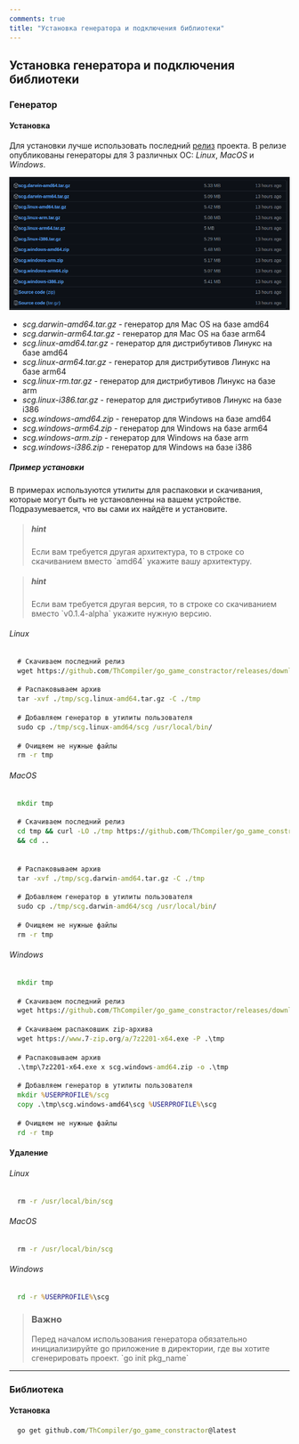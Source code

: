 ```yaml
---
comments: true
title: "Установка генератора и подключения библиотеки"
---
```


## Установка генератора и подключения библиотеки

### Генератор

#### Установка

Для установки лучше использовать последний [релиз](https://github.com/ThCompiler/go_game_constractor/releases/tag/v0.1.3-alpha) проекта.
В релизе опубликованы генераторы для 3 различных ОС: *Linux*, *MacOS* и *Windows*.

![manual_images/release.png](static/release.png)

* *scg.darwin-amd64.tar.gz* - генератор для Mac OS на базе amd64
* *scg.darwin-arm64.tar.gz* - генератор для Mac OS на базе arm64
* *scg.linux-amd64.tar.gz*  - генератор для дистрибутивов Линукс на базе amd64
* *scg.linux-arm64.tar.gz*  - генератор для дистрибутивов Линукс на базе arm64
* *scg.linux-rm.tar.gz*     - генератор для дистрибутивов Линукс на базе arm
* *scg.linux-i386.tar.gz*   - генератор для дистрибутивов Линукс на базе i386
* *scg.windows-amd64.zip*   - генератор для Windows на базе amd64
* *scg.windows-arm64.zip*   - генератор для Windows на базе arm64
* *scg.windows-arm.zip*     - генератор для Windows на базе arm
* *scg.windows-i386.zip*    - генератор для Windows на базе i386

##### Пример установки

В примерах используются утилиты для распаковки и скачивания, которые могут быть не установленны
на вашем устройстве. Подразумевается, что вы сами их найдёте и установите. 

> <h5>hint</h5>
> Если вам требуется другая архитектура, то в строке со скачиванием вместо `amd64` укажите вашу архитектуру.

> <h5>hint</h5>
> Если вам требуется другая версия, то в строке со скачиванием вместо `v0.1.4-alpha` укажите нужную версию.

###### Linux

```cmd
  # Скачиваем последний релиз
  wget https://github.com/ThCompiler/go_game_constractor/releases/download/v0.1.4-alpha-dffd59b/scg.linux-amd64.tar.gz -P ./tmp
  
  # Распаковываем архив
  tar -xvf ./tmp/scg.linux-amd64.tar.gz -C ./tmp
  
  # Добавляем генератор в утилиты пользователя
  sudo cp ./tmp/scg.linux-amd64/scg /usr/local/bin/
  
  # Очищяем не нужные файлы
  rm -r tmp
```

###### MacOS
```cmd
  mkdir tmp
  
  # Скачиваем последний релиз
  cd tmp && curl -LO ./tmp https://github.com/ThCompiler/go_game_constractor/releases/download/v0.1.4-alpha-dffd59b/scg.darwin-amd64.tar.gz \
  && cd ..

  
  # Распаковываем архив
  tar -xvf ./tmp/scg.darwin-amd64.tar.gz -C ./tmp
  
  # Добавляем генератор в утилиты пользователя
  sudo cp ./tmp/scg.darwin-amd64/scg /usr/local/bin/
  
  # Очищяем не нужные файлы
  rm -r tmp
```

###### Windows
```cmd
  mkdir tmp
  
  # Скачиваем последний релиз
  wget https://github.com/ThCompiler/go_game_constractor/releases/download/v0.1.4-alpha-dffd59b/scg.windows-amd64.zip -P .\tmp
   
  # Скачиваем распаковшик zip-архива
  wget https://www.7-zip.org/a/7z2201-x64.exe -P .\tmp
  
  # Распаковываем архив
  .\tmp\7z2201-x64.exe x scg.windows-amd64.zip -o .\tmp
  
  # Добавляем генератор в утилиты пользователя
  mkdir %USERPROFILE%/scg
  copy .\tmp\scg.windows-amd64\scg %USERPROFILE%\scg
  
  # Очищяем не нужные файлы
  rd -r tmp
```

#### Удаление

###### Linux

```cmd  
  rm -r /usr/local/bin/scg
```

###### MacOS
```cmd
  rm -r /usr/local/bin/scg
```

###### Windows
```cmd
  rd -r %USERPROFILE%\scg
```

> <h3>Важно</h3>
> Перед началом использования генератора обязательно инициализируйте go приложение в директории, где вы хотите сгенерировать проект.
> `go init pkg_name`

------------------------------------------------------------

### Библиотека

#### Установка
```cmd
  go get github.com/ThCompiler/go_game_constractor@latest
```
